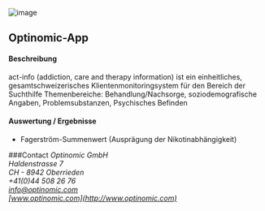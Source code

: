 

![image](http://www.ottiger.org/optinomic_logo/optinomic_logo_small.png)
## Optinomic-App 


#### Beschreibung
act-info (addiction, care and therapy information) ist ein einheitliches, gesamtschweizerisches Klientenmonitoringsystem für den Bereich der Suchthilfe
Themenbereiche: Behandlung/Nachsorge, soziodemografische Angaben, Problemsubstanzen, Psychisches Befinden

#### Auswertung / Ergebnisse
- Fagerström-Summenwert (Ausprägung der Nikotinabhängigkeit)


###Contact
*Optinomic GmbH*   
*Haldenstrasse 7*     
*CH - 8942 Oberrieden*     
*+41(0)44 508 26 76*    
*info@optinomic.com*   
*[www.optinomic.com](http://www.optinomic.com)*   

